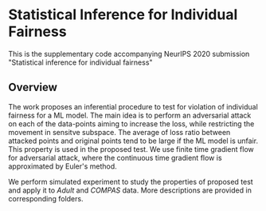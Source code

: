# Statistical Inference for Individual Fairness

This is the supplementary code accompanying NeurIPS 2020 submission "Statistical inference for individual fairness"

## Overview

The work proposes an inferential procedure to test for violation of individual fairness for a ML model. The main idea is to perform an adversarial attack on each of the data-points aiming to increase the loss, while restricting the movement in sensitve subspace. The average of loss ratio between attacked points and original points tend to be large if the ML model is unfair. This property is used in the proposed test. We use finite time gradient flow for adversarial attack, where the continuous time gradient flow is approximated by Euler's method. 


We perform simulated experiment to study the properties of proposed test and apply it to *Adult* and *COMPAS* data. More descriptions are provided in corresponding folders. 